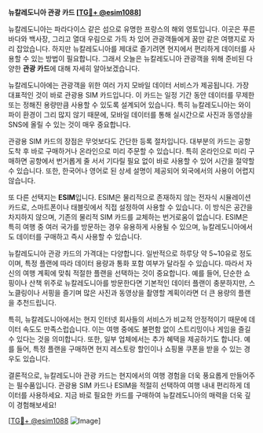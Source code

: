 **뉴칼레도니아 관광 카드 [[TG💪+ @esim1088](https://t.me/s/esim1088)]**

뉴칼레도니아는 파라다이스 같은 섬으로 유명한 프랑스의 해외 영토입니다. 이곳은 푸른 바다와 백사장, 그리고 열대 우림으로 가득 차 있어 관광객들에게 꿈만 같은 여행지로 자리 잡았습니다. 하지만 뉴칼레도니아를 제대로 즐기려면 현지에서 편리하게 데이터를 사용할 수 있는 방법이 필요합니다. 그래서 오늘은 뉴칼레도니아 관광객을 위해 준비된 다양한 **관광 카드**에 대해 자세히 알아보겠습니다.

뉴칼레도니아에는 관광객을 위한 여러 가지 모바일 데이터 서비스가 제공됩니다. 가장 대표적인 것이 바로 관광용 SIM 카드입니다. 이 카드는 일정 기간 동안 데이터를 무제한 또는 정해진 용량만큼 사용할 수 있도록 설계되어 있습니다. 특히 뉴칼레도니아는 와이파이 환경이 그리 많지 않기 때문에, 모바일 데이터를 통해 실시간으로 사진과 동영상을 SNS에 올릴 수 있는 것이 매우 중요합니다.

관광용 SIM 카드의 장점은 무엇보다도 간단한 등록 절차입니다. 대부분의 카드는 공항 도착 후 바로 구매하거나 온라인으로 미리 주문할 수 있습니다. 특히 온라인으로 미리 구매하면 공항에서 번거롭게 줄 서서 기다릴 필요 없이 바로 사용할 수 있어 시간을 절약할 수 있습니다. 또한, 한국어나 영어로 된 상세 설명이 제공되어 외국에서의 사용이 어렵지 않습니다.

또 다른 선택지는 **ESIM**입니다. ESIM은 물리적으로 존재하지 않는 전자식 시뮬레이션 카드로, 스마트폰이나 태블릿에서 직접 설정하여 사용할 수 있습니다. 이 방식은 공간을 차지하지 않으며, 기존의 물리적 SIM 카드를 교체하는 번거로움이 없습니다. ESIM은 특히 여행 중 여러 국가를 방문하는 경우 유용하게 사용될 수 있으며, 뉴칼레도니아에서도 데이터를 구매하고 즉시 사용할 수 있습니다.

뉴칼레도니아 관광 카드의 가격대는 다양합니다. 일반적으로 하루당 약 5~10유로 정도이며, 특정 플랜에 따라 데이터 용량과 통화 포함 여부가 달라질 수 있습니다. 따라서 자신의 여행 계획에 맞춰 적절한 플랜을 선택하는 것이 중요합니다. 예를 들어, 단순한 쇼핑이나 산책 위주로 뉴칼레도니아를 방문한다면 기본적인 데이터 플랜이 충분하지만, 스노클링이나 서핑을 즐기며 많은 사진과 동영상을 촬영할 계획이라면 더 큰 용량의 플랜을 추천드립니다.

특히, 뉴칼레도니아에서는 현지 인터넷 회사들의 서비스가 비교적 안정적이기 때문에 데이터 속도도 만족스럽습니다. 이는 여행 중에도 불편함 없이 스트리밍이나 게임을 즐길 수 있다는 것을 의미합니다. 또한, 일부 업체에서는 추가 혜택을 제공하기도 합니다. 예를 들어, 특정 플랜을 구매하면 현지 레스토랑 할인이나 쇼핑몰 쿠폰을 받을 수 있는 경우도 있습니다.

결론적으로, 뉴칼레도니아 관광 카드는 현지에서의 여행 경험을 더욱 풍요롭게 만들어주는 필수품입니다. 관광용 SIM 카드나 ESIM을 적절히 선택하여 여행 내내 편리하게 데이터를 사용하세요. 지금 바로 필요한 카드를 구매하여 뉴칼레도니아의 매력을 더욱 깊이 경험해보세요!

[[TG💪+ @esim1088](https://t.me/s/esim1088) ![Image](https://i.postimg.cc/Y0z9fWf4/image.png)]